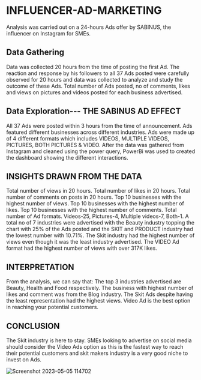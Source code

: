# INFLUENCER-AD-MARKETING
Analysis was carried out on a 24-hours Ads offer by SABINUS, the influencer on Instagram for SMEs.


## Data Gathering

Data was collected 20 hours from the time of posting the first Ad.
The reaction and response by his followers to all 37 Ads posted were carefully observed for 20 hours and data was collected to analyze and study the outcome of these Ads.
Total number of Ads posted, no of comments, likes and views on pictures and videos posted for each business advertised.


## Data Exploration--- THE SABINUS AD EFFECT

All 37 Ads were posted within 3 hours from the time of announcement.
Ads featured different businesses across different industries.
Ads were made up of 4 different formats which includes VIDEOS, MULTIPLE VIDEOS, PICTURES, BOTH PICTURES & VIDEO.
After the data was gathered from Instagram and cleaned using the power query, PowerBi was used to created the dashboard showing the different interactions.


## INSIGHTS DRAWN FROM THE DATA 

Total number of views in 20 hours.
Total number of likes in 20 hours.
Total number of comments on posts in 20 hours.
Top 10 businesses with the highest number of views.
Top 10 businesses with the highest number of likes.
Top 10 businesses with the highest number of comments.
Total number of Ad formats. Videos-25, Pictures-4, Multiple videos-7, Both-1.
A total no of 7 industries were advertised with the Beauty industry topping the chart with 25% of the Ads posted and the SKIT and PRODUCT industry had the lowest number with 10.71%.
The Skit industry had the highest number of views even though it was the least industry advertised.
The VIDEO Ad format had the highest number of views with over 317K likes.

## INTERPRETATION

From the analysis, we can say that:
The top 3 industries advertised are Beauty, Health and Food respectively.
The business with highest number of likes and comment was from the Blog industry.
The Skit Ads despite having the least representation had the highest views.
Video Ad is the best option in reaching your potential customers.


## CONCLUSION

The Skit industry is here to stay. SMEs looking to advertise on social media should consider the Video Ads option as this is the fastest way to reach their potential customers and skit makers industry is a very good niche to invest on Ads.


![Screenshot 2023-05-05 114702](https://github.com/BolanleAdeleye/INFLUENCER-AD-MARKETING/assets/122614788/b8860d6e-6d3c-4c55-bcf9-288fe625b705)
